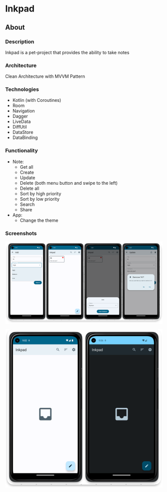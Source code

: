 # Inkpad

## About

### Description

Inkpad is a pet-project that provides the ability to take notes

### Architecture

Clean Architecture with MVVM Pattern

### Technologies

- Kotlin (with Coroutines)
- Room
- Navigation
- Dagger
- LiveData
- DiffUtil
- DataStore
- DataBinding

### Functionality

- Note:
    - Get all
    - Create
    - Update
    - Delete (both menu button and swipe to the left)
    - Delete all
    - Sort by high priority
    - Sort by low priority
    - Search
    - Share
- App:
    - Change the theme

### Screenshots

![app](./screenshots/app.png)

![themes](./screenshots/themes.png)
